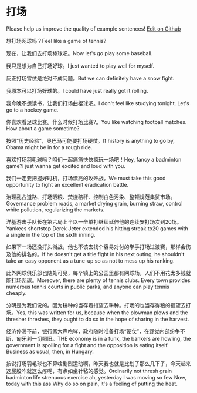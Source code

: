 # 打场

Please help us improve the quality of example sentences! [Edit on Github](https://github.com/jiyushe/jiyu-example-sentence-source/blob/main/chinese/dachang_2.md)

<p><span class="chinese">想打场网球吗？</span><span class="english">Feel like a game of tennis?</span></p>

<p><span class="chinese">现在，让我们去打场棒球吧。</span><span class="english">Now let's go play some baseball.</span></p>

<p><span class="chinese">我只是想为自己打场好球。</span><span class="english">I just wanted to play well for myself.</span></p>

<p><span class="chinese">反正打场雪仗是绝对不成问题。</span><span class="english">But we can definitely have a snow fight.</span></p>

<p><span class="chinese">我原本可以打场好球的。</span><span class="english">I could have just really got it rolling.</span></p>

<p><span class="chinese">我今晚不想读书，让我们打场曲棍球吧。</span><span class="english">I don't feel like studying tonight. Let's go to a hockey game.</span></p>

<p><span class="chinese">你喜欢看足球比赛。什么时候打场比赛?。</span><span class="english">You like watching football matches. How about a game sometime?</span></p>

<p><span class="chinese">按照“历史经验”，奥巴马可能要打场硬仗。</span><span class="english">If history is anything to go by, Obama might be in for a rough ride.</span></p>

<p><span class="chinese">喜欢打场羽毛球吗？咱们一起痛痛快快疯玩一场吧！</span><span class="english">Hey, fancy a badminton game?I just wanna get excited and loud with you.</span></p>

<p><span class="chinese">我们一定要把握好时机，打场漂亮的攻歼战。</span><span class="english">We must take this good opportunity to fight an excellent eradication battle.</span></p>

<p><span class="chinese">治理乱占道路、打场晒粮、焚烧秸秆、控制白色污染、整顿规范集贸市场。</span><span class="english">Governance problem roads, a market drying grain, burning straw, control white pollution, regularizing the markets.</span></p>

<p><span class="chinese">洋基游击手队长在第六局上半以一垒单打继续延伸他的连续安打场次到20场。</span><span class="english">Yankees shortstop Derek Jeter extended his hitting streak to20 games with a single in the top of the sixth inning.</span></p>

<p><span class="chinese">如果下一场还没打头衔战，他也不该去找个容易对付的拳手打场过渡赛，那样会伤及他的排名的。</span><span class="english">If he doesn't get a title fight in his next outing, he shouldn't take an easy opponent as a tune-up so as not to mess up his ranking.</span></p>

<p><span class="chinese">此外网球俱乐部也随处可见，每个镇上的公园里都有网球场，人们不用花太多钱就能打场网球。</span><span class="english">Moreover, there are plenty of tennis clubs. Every town provides numerous tennis courts in public parks, and anyone can play tennis cheaply.</span></p>

<p><span class="chinese">分明是为我们说的。因为耕种的当存着指望去耕种。打场的也当存得粮的指望去打场。</span><span class="english">Yes, this was written for us, because when the plowman plows and the thresher threshes, they ought to do so in the hope of sharing in the harvest.</span></p>

<p><span class="chinese">经济停滞不前，银行家大声咆哮，政府随时准备打场“硬仗”，在野党内部纷争不断，匈牙利一切照旧。</span><span class="english">THE economy is in a funk, the bankers are howling, the government is spoiling for a fight and the opposition is eating itself. Business as usual, then, in Hungary.</span></p>

<p><span class="chinese">按说打场羽毛球也不算啥剧烈运动啊，昨天我也就是比划了那么几下子，今天起来这屁股咋就这么疼呢，有点如坐针毡的感觉。</span><span class="english">Ordinarily not thresh grain badminton life strenuous exercise ah, yesterday I was moving so few Now, today with this ass Why do so on pain, it's a feeling of putting the heat.</span></p>

